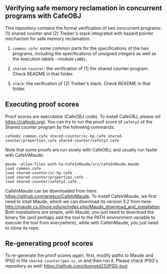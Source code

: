 ## Verifying safe memory reclamation in concurrent programs with CafeOBJ

This repository contains the formal verification of two concurrent programs: (1) shared counter and (2) Treiber's stack integrated with hazard pointer mechanism for safe memory reclamation.

1. `common.cafe`: some common parts for the specifications of the two programs, including the specifications of unsigned integers as well as the execution labels - module `LABEL`. 

2. `shared-counter`: the verification of (1) the shared counter program. Check README in that folder.

3. `stack`: the verification of (2) Treiber's stack. Check README in that folder.

## Executing proof scores
Proof scores are executable (CafeOBJ code). To install CafeOBJ, please isit https://cafeobj.org/.
You can try to run the proof score of `safety2` of the Shared counter program by the following commands:
```
cafeobj common.cafe shared-counter/sc-hp.cafe shared-counter/properties.cafe shared-counter/safety2.cafe 
```

Note that some proofs are run slowly with CafeOBJ, and usually run faster with CafeInMaude:

```
maude -allow-files path-to-CafeInMaude/src/cafeInMaude.maude
load common.cafe .
load shared-counter/sc-hp.cafe .
load shared-counter/properties.cafe .
load shared-counter/safety2.cafe .
```

CafeInMaude  can be downloaded from here: https://github.com/ariesco/CafeInMaude.
To install CafeInMaude, we first need to intall Maude, which we can download its version 3.2 from here: http://maude.cs.illinois.edu/w/index.php/Maude_download_and_installation.
Both installations are simple, with Maude, you just need to download the binary file (and perhaps add the tool to the PATH environment variable to execute the tool from everywhere), while with CafeInMaude, you just need to clone its repo.

## Re-generating proof scores
To re-generate the proof scores again, first, modify paths to Maude and IPSG in file `shared-counter/gen-sc.sh` and then run it.
Please check IPSG's repository as well: https://github.com/duongtd23/IPSG-tool.